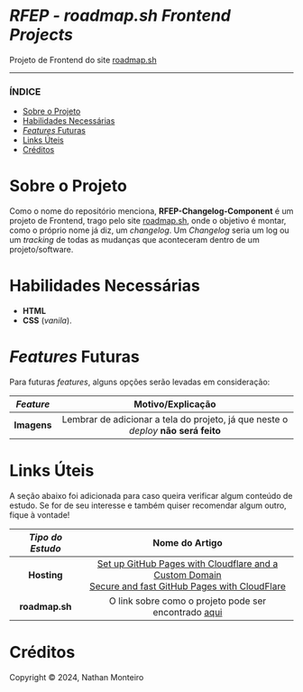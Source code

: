 # *RFEP - roadmap.sh Frontend Projects*
Projeto de Frontend do site <a href="https://roadmap.sh/">roadmap.sh</a>

---

### ÍNDICE

* [Sobre o Projeto](#about)
* [Habilidades Necessárias](#abilities)
* [*Features* Futuras](#fut-feats)
* [Links Úteis](#links)
* [Créditos](#credits)


<h1 id="about">Sobre o Projeto</h1>

Como o nome do repositório menciona, **RFEP-Changelog-Component** é um projeto de Frontend, trago pelo site <a href="https://roadmap.sh/">roadmap.sh</a>, onde o objetivo é montar, como o próprio nome já diz, um *changelog*. Um *Changelog* seria um log ou um *tracking* de todas as mudanças que aconteceram dentro de um projeto/software.


<h1 id="abilities"> Habilidades Necessárias </h1>

  - **HTML**
  - **CSS** (*vanila*).


<h1 id="fut-feats"> <em>Features</em> Futuras </h1>

Para futuras <em>features</em>, alguns opções serão levadas em consideração:

*Feature* | Motivo/Explicação
:---------: | :------:
**Imagens** | Lembrar de adicionar a tela do projeto, já que neste o _deploy_ **não será feito**

<!--
<h1 id="key-requirements"> Requisitos Chave </h1>

O projeto nos informa sobre alguns requisitos importantes a serem seguidos, como:

Requisito | Explicação
:---------: | :------:
**HTML Semântico** | Usar as tags HTML semanticamente corretas para estruturar o site
**SEO Meta Tags** | Incluir meta tags essenciais para o SEO (Search Engine Optimization)
**EEstrutura** | Estruturar o site para que seja fácil estilizá-lo depois
**Páginas** | Aprender a criar diversas páginas no seu website
-->

<h1 id="links"> Links Úteis </h1>


A seção abaixo foi adicionada para caso queira verificar algum conteúdo de estudo. Se for de seu interesse e também quiser recomendar algum outro, fique à vontade!

*Tipo do Estudo* | Nome do Artigo
:---------: | :------:
**Hosting** | <a href="https://rikublock.dev/docs/tutorials/github-pages-cloudflare/">Set up GitHub Pages with Cloudflare and a Custom Domain</a> <br> <a href="https://blog.cloudflare.com/secure-and-fast-github-pages-with-cloudflare/">Secure and fast GitHub Pages with CloudFlare</a>
**roadmap.sh** | O link sobre como o projeto pode ser encontrado <a href="">aqui</a>

<h1 id="credits"> Créditos </h1>

Copyright © 2024, Nathan Monteiro
